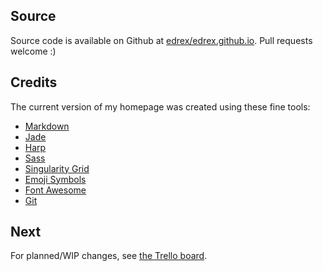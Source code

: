 ## Source

Source code is available on Github at [edrex/edrex.github.io](https://github.com/edrex/edrex.github.io). Pull requests welcome :)

## Credits

The current version of my homepage was created using these fine tools:

  * [Markdown](http://daringfireball.net/projects/markdown/)
  * [Jade](http://jade-lang.com/)
  * [Harp](http://harpjs.com/community)
  * [Sass](http://sass-lang.com/guide)
  * [Singularity Grid](https://github.com/Team-Sass/Singularity/wiki)
  * [Emoji Symbols](http://emojisymbols.com/)
  * [Font Awesome](fontawesome.io)
  * [Git](http://git-scm.com/)

## Next

For planned/WIP changes, see [the Trello board](https://trello.com/b/Jkc4wyMZ/french-press).